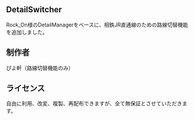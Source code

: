 ## DetailSwitcher

Rock_On様のDetailManagerをベースに、相鉄JR直通線のための路線切替機能を追加しました。

## 制作者

ぴよ軒（路線切替機能のみ）

## ライセンス

自由に利用、改変、複製、再配布できますが、全て無保証とさせていただきます。
